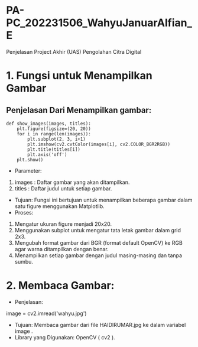 # PA-PC_202231506_WahyuJanuarAlfian_E
Penjelasan Project Akhir (UAS) Pengolahan Citra Digital
# 1. Fungsi untuk Menampilkan Gambar
## Penjelasan Dari Menampilkan gambar:
    def show_images(images, titles):
        plt.figure(figsize=(20, 20))
        for i in range(len(images)):
            plt.subplot(2, 3, i+1)
            plt.imshow(cv2.cvtColor(images[i], cv2.COLOR_BGR2RGB))
            plt.title(titles[i])
            plt.axis('off')
        plt.show()

- Parameter:
1. images : Daftar gambar yang akan ditampilkan.
2. titles : Daftar judul untuk setiap gambar.

- Tujuan: Fungsi ini bertujuan untuk menampilkan beberapa gambar dalam satu figure menggunakan Matplotlib.
- Proses:
1. Mengatur ukuran figure menjadi 20x20.
2. Menggunakan subplot untuk mengatur tata letak gambar dalam grid 2x3.
3. Mengubah format gambar dari BGR (format default OpenCV) ke RGB agar warna ditampilkan dengan benar.
4. Menampilkan setiap gambar dengan judul masing-masing dan tanpa sumbu.

# 2. Membaca Gambar:
- Penjelasan:

image = cv2.imread('wahyu.jpg')

- Tujuan: Membaca gambar dari file HAIDIRUMAR.jpg ke dalam variabel image .
- Library yang Digunakan: OpenCV ( cv2 ).




